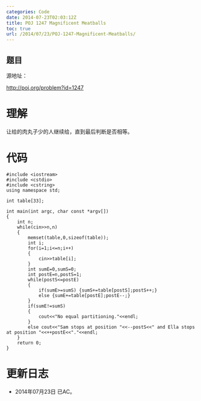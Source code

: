 ```yaml
---
categories: Code
date: 2014-07-23T02:03:12Z
title: POJ 1247 Magnificent Meatballs
toc: true
url: /2014/07/23/POJ-1247-Magnificent-Meatballs/
---
```


## 题目
源地址：

http://poj.org/problem?id=1247

# 理解
让给的肉丸子少的人继续给，直到最后判断是否相等。

<!--more-->

# 代码

```
#include <iostream>
#include <cstdio>
#include <cstring>
using namespace std;

int table[33];

int main(int argc, char const *argv[])
{
    int n;
    while(cin>>n,n)
    {
        memset(table,0,sizeof(table));
        int i;
        for(i=1;i<=n;i++)
        {
            cin>>table[i];
        }
        int sumE=0,sumS=0;
        int postE=n,postS=1;
        while(postS<=postE)
        {
            if(sumE>=sumS) {sumS+=table[postS];postS++;}
            else {sumE+=table[postE];postE--;}
        }
        if(sumE!=sumS)
        {
            cout<<"No equal partitioning."<<endl;
        }
        else cout<<"Sam stops at position "<<--postS<<" and Ella stops at position "<<++postE<<"."<<endl;
    }
    return 0;
}

```

# 更新日志
- 2014年07月23日 已AC。